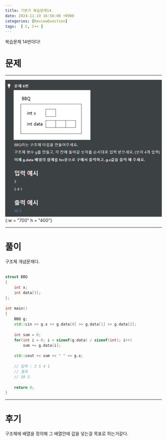 ```yaml
---
title: 기본기 복습문제14.
date: 2024-11-19 16:58:00 +0900
categories: [ReviewQuestion]  
tags:  [ C, C++ ]
---
```

복습문제 14번이다!

# 문제   
---------------------------------------
![DeskTop View](/assets/img/ReviewArray6.png){:w = "700" h = "400"}

---------------------------------------

# 풀이

구조체 개념문제다.

```c++

struct BBQ
{
    int x;
    int data[3];
};

int main()
{
    BBQ g;
    std::cin >> g.x >> g.data[0] >> g.data[1] >> g.data[2];

    int sum = 0;
    for(int i = 0; i < sizeof(g.data) / sizeof(int); i++)
        sum += g.data[i];

    std::cout << sum << " " << g.x;

    // 입력 : 3 5 4 1
    // 결과
    // 10 3

    return 0;
}

```
---------------------------------------

# 후기

구조체에 배열을 정의해 그 배열안에 값을 넣는걸 목표로 하는거같다.

